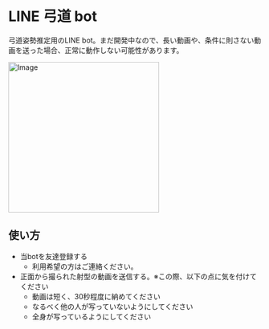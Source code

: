 # LINE 弓道 bot

弓道姿勢推定用のLINE bot。まだ開発中なので、長い動画や、条件に則さない動画を送った場合、正常に動作しない可能性があります。

<img src="md_resources/chat_sample.jpg" width="300px" alt="Image">


## 使い方

- 当botを友達登録する
  - 利用希望の方はご連絡ください。
- 正面から撮られた射型の動画を送信する。※この際、以下の点に気を付けてください
  - 動画は短く、30秒程度に納めてください
  - なるべく他の人が写っていないようにしてください
  - 全身が写っているようにしてください